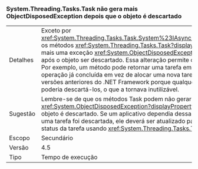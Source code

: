 ### <a name="systemthreadingtaskstask-no-longer-throw-objectdisposedexception-after-object-is-disposed"></a>System.Threading.Tasks.Task não gera mais ObjectDisposedException depois que o objeto é descartado

|   |   |
|---|---|
|Detalhes|Exceto por <xref:System.Threading.Tasks.Task.System%23IAsyncResult%23AsyncWaitHandle>, os métodos <xref:System.Threading.Tasks.Task?displayProperty=name>não geram mais uma exceção <xref:System.ObjectDisposedException?displayProperty=name> após o objeto ser descartado. Essa alteração permite o uso de tarefas em cache. Por exemplo, um método pode retornar uma tarefa em cache para representar uma operação já concluída em vez de alocar uma nova tarefa. Isso era impossível nas versões anteriores do .NET Framework porque qualquer consumidor da tarefa poderia descartá-los, o que a tornava inutilizável.|
|Sugestão|Lembre-se de que os métodos Task podem não gerar mais <xref:System.ObjectDisposedException?displayProperty=name> nos casos em que o objeto é descartado. Se um aplicativo dependia dessa exceção para saber que uma tarefa foi descartada, ele deverá ser atualizado para verificar explicitamente o status da tarefa usando <xref:System.Threading.Tasks.Task.Status>.|
|Escopo|Secundário|
|Versão|4.5|
|Tipo|Tempo de execução|

